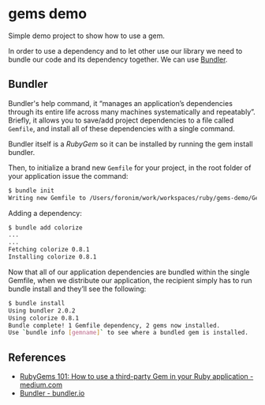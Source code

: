 # gems demo

Simple demo project to show how to use a gem.

In order to use a dependency and to let other use our library we need to bundle our code and its dependency together.
We can use [Bundler](https://bundler.io/).

## Bundler

Bundler's help command, it “manages an application’s dependencies through its entire life across many machines systematically and repeatably”. Briefly, it allows you to save/add project dependencies to a file called `Gemfile`, and install all of these dependencies with a single command.

Bundler itself is a *RubyGem* so it can be installed by running the gem install bundler.

Then, to initialize a brand new `Gemfile` for your project, in the root folder of your application issue the command:

```sh
$ bundle init
Writing new Gemfile to /Users/foronim/work/workspaces/ruby/gems-demo/Gemfile
```

Adding a dependency:

```sh
$ bundle add colorize
...
...
Fetching colorize 0.8.1
Installing colorize 0.8.1
```

Now that all of our application dependencies are bundled within the single Gemfile, when we distribute our application, the recipient simply has to run bundle install and they’ll see the following:

```sh
$ bundle install
Using bundler 2.0.2
Using colorize 0.8.1
Bundle complete! 1 Gemfile dependency, 2 gems now installed.
Use `bundle info [gemname]` to see where a bundled gem is installed.
```

## References

* [RubyGems 101: How to use a third-party Gem in your Ruby application - medium.com](https://medium.com/@gratefulcheddar/rubygems-101-how-to-use-a-third-party-gem-in-your-ruby-application-37249529dbc7)
* [Bundler - bundler.io](https://bundler.io/)

